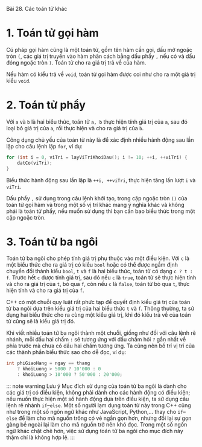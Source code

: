 Bài 28. Các toán tử khác
# 1. Toán tử gọi hàm

Cú pháp gọi hàm cũng là một toán tử, gồm tên hàm cần gọi, dấu mở ngoặc tròn `(`, các giá trị truyền vào hàm phân cách
bằng dấu phẩy `,` nếu có và dấu đóng ngoặc tròn `)`. Toán tử cho ra giá trị trả về của hàm.

Nếu hàm có kiểu trả về `void`, toán tử gọi hàm được coi như cho ra một giá trị kiểu `void`.

# 2. Toán tử phẩy

Với `a` và `b` là hai biểu thức, toán tử `a, b` thực hiện tính giá trị của `a`, sau đó loại bỏ giá trị của `a`, rồi thực
hiện và cho ra giá trị của `b`.

Công dụng chủ yếu của toán tử này là để xác định nhiều hành động sau lần lặp cho câu lệnh lặp `for`, ví dụ:

```cpp
for (int i = 0, viTri = layViTriKhoiDau(); i != 10; ++i, ++viTri) {
	datCo(viTri);
}
```

Biểu thức hành động sau lần lặp là `++i, ++viTri`, thực hiện tăng lần lượt `i` và `viTri`.

Dấu phẩy `,` sử dụng trong câu lệnh khởi tạo, trong cặp ngoặc tròn `()` của toán tử gọi hàm và trong một số vị trí khác
mang ý nghĩa khác và không phải là toán tử phẩy, nếu muốn sử dụng thì bạn cần bao biểu thức trong một cặp ngoặc tròn.

# 3. Toán tử ba ngôi

Toán tử ba ngôi cho phép tính giá trị phụ thuộc vào một điều kiện. Với `c` là một biểu thức cho ra giá trị có kiểu
`bool` hoặc có thể được ngầm định chuyển đổi thành kiểu `bool`, `t` và `f` là hai biểu thức, toán tử có dạng `c ? t :
f`. Trước hết `c` được tính giá trị, sau đó nếu `c` là `true`, toán tử sẽ thực hiện tính và cho ra giá trị của `t`, bỏ
qua `f`, còn nếu `c` là `false`, toán tử bỏ qua `t`, thực hiện tính và cho ra giá trị của `f`.

C++ có một chuỗi quy luật rất phức tạp để quyết định kiểu giá trị của toán tử ba ngôi dựa trên kiểu giá trị của hai biểu
thức `t` và `f`. Thông thường, ta sử dụng hai biểu thức cho ra cùng một kiểu giá trị, khi đó kiểu trả về của toán tử
cũng sẽ là kiểu giá trị đó.

Khi viết nhiều toán tử ba ngôi thành một chuỗi, giống như đối với câu lệnh rẽ nhánh, mỗi dấu hai chấm `:` sẽ tương ứng
với dấu chấm hỏi `?` gần nhất về phía trước mà chưa có dấu hai chấm tương ứng. Ta cũng nên bố trí vị trí của các thành
phần biểu thức sao cho dễ đọc, ví dụ:

```cpp
int phiGiaoHang = ngay == thang
	? khoiLuong > 5000 ? 10'000 : 0
	: khoiLuong > 10'000 ? 50'000 : 20'000;
```

::: note warning Lưu ý
Mục đích sử dụng của toán tử ba ngôi là dành cho các giá trị có điều kiện, không phải dành cho các hành động có điều
kiện; nếu muốn thực hiện một số hành động dựa trên điều kiện, ta sử dụng câu lệnh rẽ nhánh `if`–`else`. Một số người lạm
dụng toán tử này trong C++ cũng như trong một số ngôn ngữ khác như JavaScript, Python,... thay cho `if`–`else` để làm
cho mã nguồn trông có vẻ ngắn gọn hơn, nhưng đổi lại sự gọn gàng bề ngoài lại làm cho mã nguồn trở nên khó đọc. Trong
một số ngôn ngữ khác chặt chẽ hơn, việc sử dụng toán tử ba ngôi cho mục đích này thậm chí là không hợp lệ.
:::